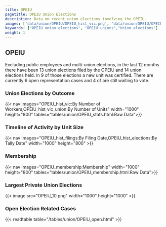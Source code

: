 ```yaml
---
title: OPEIU
pagetitle: OPEIU Union Elections
description: Data on recent union elections involving the OPEIU.
images: ['data/union/OPEIU/OPEIU_hist_vic.png', 'data/union/OPEIU/OPEIU_hist_size.png', 'data/union/OPEIU/OPEIU_10.png']
keywords: ["OPEIU union elections", "OPEIU unions","Union elections"]
weight: 1
---
```

##  OPEIU

Excluding public employees and multi-union elections, in the last 12 months there have been 13 union elections filed by the OPEIU and 14 union elections held. In 9 of those elections a new unit was certified. There are currently 6 open representation cases and 4 of are still waiting to vote.

### Union Elections by Outcome
{{< nav images="OPEIU_hist_vic:By Number of Workers,OPEIU_hist_vic_union:By Number of Units" width="1000" height="800" tables="tables/union/OPEIU_stats.html:Raw Data">}}

### Timeline of Activity by Unit Size
{{< nav images="OPEIU_hist_filings:By Filing Date,OPEIU_hist_elections:By Tally Date" width="1000" height="800" >}}

### Membership
{{< nav images="OPEIU_membership:Membership" width="1000" height="800" tables="tables/union/OPEIU_membership.html:Raw Data">}}

### Largest Private Union Elections
{{< image src="OPEIU_10.png" width="1000" height="1000"  >}}

### Open Election Related Cases
{{< readtable table="/tables/union/OPEIU_open.html" >}}

